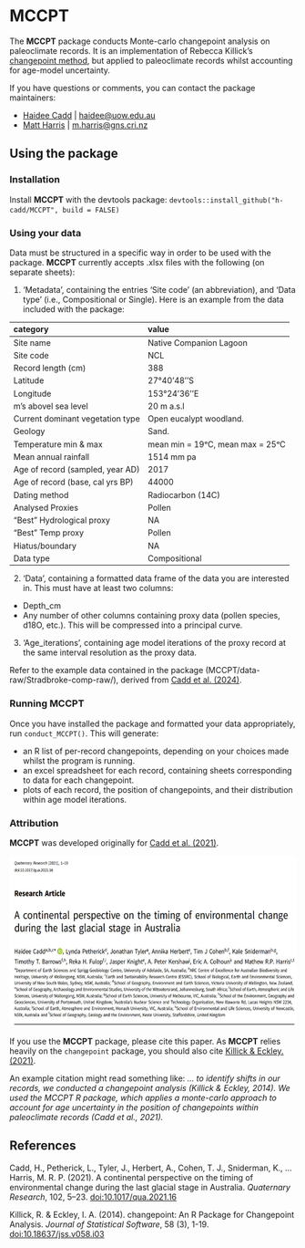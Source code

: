 
<!-- README.md is generated from README.Rmd. Please edit that file -->

# MCCPT

<!-- badges: start -->
<!-- badges: end -->

The **MCCPT** package conducts Monte-carlo changepoint analysis on
paleoclimate records. It is an implementation of Rebecca Killick’s
[changepoint method](https://github.com/rkillick/changepoint/), but
applied to paleoclimate records whilst accounting for age-model
uncertainty.

If you have questions or comments, you can contact the package
maintainers:

- [Haidee Cadd](https://github.com/h-cadd/) \| <haidee@uow.edu.au>
- [Matt Harris](https://github.com/MRPHarris/) \| <m.harris@gns.cri.nz>

## Using the package

### Installation

Install **MCCPT** with the devtools package:
`devtools::install_github("h-cadd/MCCPT", build = FALSE)`

### Using your data

Data must be structured in a specific way in order to be used with the
package. **MCCPT** currently accepts .xlsx files with the following (on
separate sheets):

1.  ‘Metadata’, containing the entries ‘Site code’ (an abbreviation),
    and ‘Data type’ (i.e., Compositional or Single). Here is an example
    from the data included with the package:

| category                         | value                            |
|:---------------------------------|:---------------------------------|
| Site name                        | Native Companion Lagoon          |
| Site code                        | NCL                              |
| Record length (cm)               | 388                              |
| Latitude                         | 27°40’48’’S                      |
| Longitude                        | 153°24’36’’E                     |
| m’s abovel sea level             | 20 m a.s.l                       |
| Current dominant vegetation type | Open eucalypt woodland.          |
| Geology                          | Sand.                            |
| Temperature min & max            | mean min = 19ᵒC, mean max = 25ᵒC |
| Mean annual rainfall             | 1514 mm pa                       |
| Age of record (sampled, year AD) | 2017                             |
| Age of record (base, cal yrs BP) | 44000                            |
| Dating method                    | Radiocarbon (14C)                |
| Analysed Proxies                 | Pollen                           |
| “Best” Hydrological proxy        | NA                               |
| “Best” Temp proxy                | Pollen                           |
| Hiatus/boundary                  | NA                               |
| Data type                        | Compositional                    |

2.  ‘Data’, containing a formatted data frame of the data you are
    interested in. This must have at least two columns:

- Depth_cm
- Any number of other columns containing proxy data (pollen species,
  d18O, etc.). This will be compressed into a principal curve.

3.  ‘Age_iterations’, containing age model iterations of the proxy
    record at the same interval resolution as the proxy data.

Refer to the example data contained in the package
(MCCPT/data-raw/Stradbroke-comp-raw/), derived from [Cadd et
al. (2024)](https://onlinelibrary.wiley.com/doi/10.1002/jqs.3681?af=R).

### Running MCCPT

Once you have installed the package and formatted your data
appropriately, run `conduct_MCCPT()`. This will generate:

- an R list of per-record changepoints, depending on your choices made
  whilst the program is running.
- an excel spreadsheet for each record, containing sheets corresponding
  to data for each changepoint.
- plots of each record, the position of changepoints, and their
  distribution within age model iterations.

### Attribution

**MCCPT** was developed originally for [Cadd et
al. (2021)](https://doi.org/10.1017/qua.2021.16).

<p align="center">
<img src="man/figures/Cadd2021_Title.JPG" height="300px" />
</p>

If you use the **MCCPT** package, please cite this paper. As **MCCPT**
relies heavily on the `changepoint` package, you should also cite
[Killick & Eckley.
(2021)](https://www.jstatsoft.org/article/view/v058i03).

An example citation might read something like: *… to identify shifts in
our records, we conducted a changepoint analysis (Killick & Eckley,
2014). We used the MCCPT R package, which applies a monte-carlo approach
to account for age uncertainty in the position of changepoints within
paleoclimate records (Cadd et al., 2021).*

## References

Cadd, H., Petherick, L., Tyler, J., Herbert, A., Cohen, T. J.,
Sniderman, K., … Harris, M. R. P. (2021). A continental perspective on
the timing of environmental change during the last glacial stage in
Australia. *Quaternary Research*, 102, 5–23.
[doi:10.1017/qua.2021.16](https://doi.org/10.1017/qua.2021.16)

Killick, R. & Eckley, I. A. (2014). changepoint: An R Package for
Changepoint Analysis. *Journal of Statistical Software*, 58 (3), 1-19.
[doi:10.18637/jss.v058.i03](https://doi.org/10.18637/jss.v058.i03)

